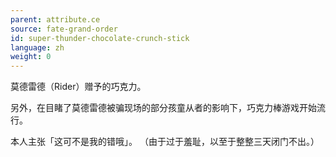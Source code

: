 ```yaml
---
parent: attribute.ce
source: fate-grand-order
id: super-thunder-chocolate-crunch-stick
language: zh
weight: 0
---
```


莫德雷德（Rider）赠予的巧克力。

另外，在目睹了莫德雷德被骗现场的部分孩童从者的影响下，巧克力棒游戏开始流行。

本人主张「这可不是我的错哦」。
（由于过于羞耻，以至于整整三天闭门不出。）
